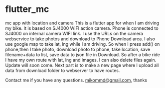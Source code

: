 # flutter_mc
mc app with location and camera
This is a flutter app for when I am driving my bike. 
It is based on SJ4000 WIFI action camera. Phone is connected to SJ4000 on internal camera WIFI link. 
I use the URLs on the camera webservice to take photos and download to Phone Download area. 
I also use google map to take lat, lng while I am driving.
So when I press add() on phone,then I take photo, download photo to phone, take location, save filename+data to list, save data to json file in Download. 
So after a bike ride I have my own route with lat, lng and images. I can also delete files again. Update will soon come.
Next part is to make a new page where I upload all data from download folder to webserver to have routes. 

Contact me if you have any questions. mikommd@gmail.com, thanks
